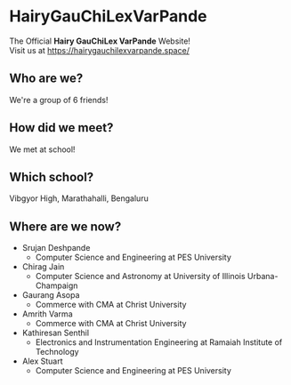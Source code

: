 # HairyGauChiLexVarPande
The Official **Hairy GauChiLex VarPande** Website!  
Visit us at https://hairygauchilexvarpande.space/  

## Who are we?
We're a group of 6 friends!

## How did we meet?
We met at school! 

## Which school?
Vibgyor High, Marathahalli, Bengaluru

## Where are we now?
- Srujan Deshpande
  - Computer Science and Engineering at PES University
- Chirag Jain
  - Computer Science and Astronomy at University of Illinois Urbana-Champaign
- Gaurang Asopa
  - Commerce with CMA at Christ University
- Amrith Varma
  - Commerce with CMA at Christ University
- Kathiresan Senthil
  - Electronics and Instrumentation Engineering at Ramaiah Institute of Technology
 - Alex Stuart
   - Computer Science and Engineering at PES University


